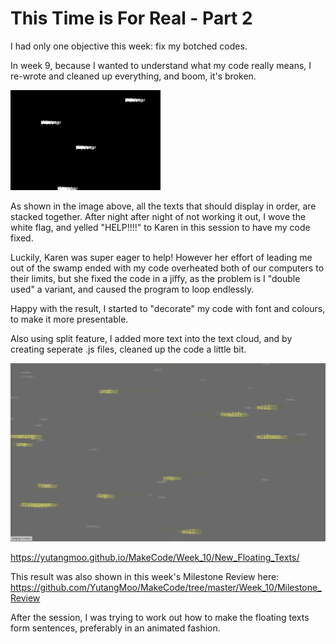 # This Time is For Real - Part 2

I had only one objective this week: fix my botched codes.

In week 9, because I wanted to understand what my code really means, I re-wrote and cleaned up everything, and boom, it's broken.

![1](https://github.com/YutangMoo/MakeCode/blob/master/Week_10/Images/1.png?raw=true)

As shown in the image above, all the texts that should display in order, are stacked together. After night after night of not working it out, I wove the white flag, and yelled "HELP!!!!" to Karen in this session to have my code fixed. 

Luckily, Karen was super eager to help! However her effort of leading me out of the swamp ended with my code overheated both of our computers to their limits, but she fixed the code in a jiffy, as the problem is I "double used" a variant, and caused the program to loop endlessly. 

Happy with the result, I started to "decorate" my code with font and colours, to make it more presentable.

Also using split feature, I added more text into the text cloud, and by creating seperate .js files, cleaned up the code a little bit.

![2](https://github.com/YutangMoo/MakeCode/blob/master/Week_10/Images/2.png?raw=true)

https://yutangmoo.github.io/MakeCode/Week_10/New_Floating_Texts/

This result was also shown in this week's Milestone Review here:
https://github.com/YutangMoo/MakeCode/tree/master/Week_10/Milestone_Review

After the session, I was trying to work out how to make the floating texts form sentences, preferably in an animated fashion.

